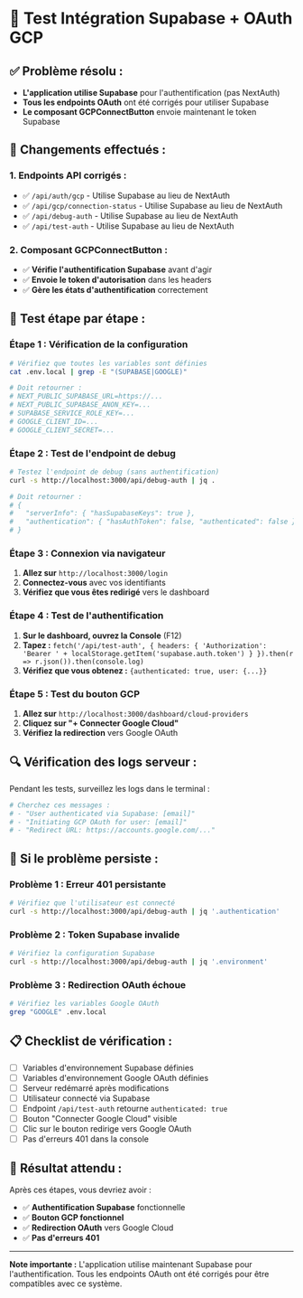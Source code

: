 # 🧪 Test Intégration Supabase + OAuth GCP

## ✅ **Problème résolu :**
- **L'application utilise Supabase** pour l'authentification (pas NextAuth)
- **Tous les endpoints OAuth** ont été corrigés pour utiliser Supabase
- **Le composant GCPConnectButton** envoie maintenant le token Supabase

## 🔧 **Changements effectués :**

### **1. Endpoints API corrigés :**
- ✅ `/api/auth/gcp` - Utilise Supabase au lieu de NextAuth
- ✅ `/api/gcp/connection-status` - Utilise Supabase au lieu de NextAuth
- ✅ `/api/debug-auth` - Utilise Supabase au lieu de NextAuth
- ✅ `/api/test-auth` - Utilise Supabase au lieu de NextAuth

### **2. Composant GCPConnectButton :**
- ✅ **Vérifie l'authentification Supabase** avant d'agir
- ✅ **Envoie le token d'autorisation** dans les headers
- ✅ **Gère les états d'authentification** correctement

## 🎯 **Test étape par étape :**

### **Étape 1 : Vérification de la configuration**
```bash
# Vérifiez que toutes les variables sont définies
cat .env.local | grep -E "(SUPABASE|GOOGLE)"

# Doit retourner :
# NEXT_PUBLIC_SUPABASE_URL=https://...
# NEXT_PUBLIC_SUPABASE_ANON_KEY=...
# SUPABASE_SERVICE_ROLE_KEY=...
# GOOGLE_CLIENT_ID=...
# GOOGLE_CLIENT_SECRET=...
```

### **Étape 2 : Test de l'endpoint de debug**
```bash
# Testez l'endpoint de debug (sans authentification)
curl -s http://localhost:3000/api/debug-auth | jq .

# Doit retourner :
# {
#   "serverInfo": { "hasSupabaseKeys": true },
#   "authentication": { "hasAuthToken": false, "authenticated": false }
# }
```

### **Étape 3 : Connexion via navigateur**
1. **Allez sur** `http://localhost:3000/login`
2. **Connectez-vous** avec vos identifiants
3. **Vérifiez que vous êtes redirigé** vers le dashboard

### **Étape 4 : Test de l'authentification**
1. **Sur le dashboard, ouvrez la Console** (F12)
2. **Tapez :** `fetch('/api/test-auth', { headers: { 'Authorization': 'Bearer ' + localStorage.getItem('supabase.auth.token') } }).then(r => r.json()).then(console.log)`
3. **Vérifiez que vous obtenez :** `{authenticated: true, user: {...}}`

### **Étape 5 : Test du bouton GCP**
1. **Allez sur** `http://localhost:3000/dashboard/cloud-providers`
2. **Cliquez sur "+ Connecter Google Cloud"**
3. **Vérifiez la redirection** vers Google OAuth

## 🔍 **Vérification des logs serveur :**

Pendant les tests, surveillez les logs dans le terminal :
```bash
# Cherchez ces messages :
# - "User authenticated via Supabase: [email]"
# - "Initiating GCP OAuth for user: [email]"
# - "Redirect URL: https://accounts.google.com/..."
```

## 🚨 **Si le problème persiste :**

### **Problème 1 : Erreur 401 persistante**
```bash
# Vérifiez que l'utilisateur est connecté
curl -s http://localhost:3000/api/debug-auth | jq '.authentication'
```

### **Problème 2 : Token Supabase invalide**
```bash
# Vérifiez la configuration Supabase
curl -s http://localhost:3000/api/debug-auth | jq '.environment'
```

### **Problème 3 : Redirection OAuth échoue**
```bash
# Vérifiez les variables Google OAuth
grep "GOOGLE" .env.local
```

## 📋 **Checklist de vérification :**

- [ ] Variables d'environnement Supabase définies
- [ ] Variables d'environnement Google OAuth définies
- [ ] Serveur redémarré après modifications
- [ ] Utilisateur connecté via Supabase
- [ ] Endpoint `/api/test-auth` retourne `authenticated: true`
- [ ] Bouton "Connecter Google Cloud" visible
- [ ] Clic sur le bouton redirige vers Google OAuth
- [ ] Pas d'erreurs 401 dans la console

## 🚀 **Résultat attendu :**

Après ces étapes, vous devriez avoir :
- ✅ **Authentification Supabase** fonctionnelle
- ✅ **Bouton GCP fonctionnel** 
- ✅ **Redirection OAuth** vers Google Cloud
- ✅ **Pas d'erreurs 401**

---

**Note importante :** L'application utilise maintenant Supabase pour l'authentification. Tous les endpoints OAuth ont été corrigés pour être compatibles avec ce système.
